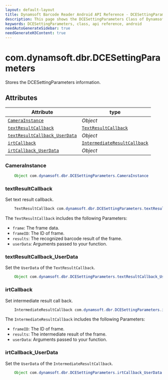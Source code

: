 ```yaml
---
layout: default-layout
title: Dynamsoft Barcode Reader Android API Reference - DCESettingParameters Class
description: This page shows the DCESettingParameters Class of Dynamsoft Barcode Reader for Android SDK.
keywords: DCESettingParameters, class, api reference, android
needAutoGenerateSidebar: true
needGenerateH3Content: true
---
```


# com.dynamsoft.dbr.DCESettingParameters

Stores the DCESettingParameters information.

## Attributes

| Attribute | type |
|-----------|------|
| [`CameraInstance`](#camerainstance) | *Object* |
| [`textResultCallback`](#textresultcallback) | [`TextResultCallback`]({{site.android_api}}interface.html#textresultcallback) |
| [`textResultCallback_UserData`](#textresultcallback_userdata) | *Object* |
| [`irtCallback`](#irtcallback) | [`IntermediateResultCallback`]({{site.android_api}}interface.html#intermediateresultcallback) |
| [`irtCallback_UserData`](#irtcallback_userdata) | *Object* |

### CameraInstance

```java
    Object com.dynamsoft.dbr.DCESettingParameters.CameraInstance
```

### textResultCallback

Set text result callback.

```java
    TextResultCallback com.dynamsoft.dbr.DCESettingParameters.textResultCallback
```

The `TextResultCallback` includes the following Parameters:

- `frame`: The frame data.
- `frameID`: The ID of frame.
- `results`: The recognized barcode result of the frame.
- `userData`: Arguments passed to your function.

### textResultCallback_UserData

Set the `UserData` of the `TextResultCallback`.

```java
    Object com.dynamsoft.dbr.DCESettingParameters.textResultCallback_UserData
```

### irtCallback

Set intermediate result call back.

```java
    IntermediateResultCallback com.dynamsoft.dbr.DCESettingParameters.irtCallback
```

The `IntermediateResultCallback` includes the following Parameters:

- `frameID`: The ID of frame.
- `results`: The intermediate result of the frame.
- `userData`: Arguments passed to your function.

### irtCallback_UserData

Set the `UserData` of the `IntermediateResultCallback`.

```java
    Object com.dynamsoft.dbr.DCESettingParameters.irtCallback_UserData
```
